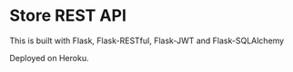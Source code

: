 # Store REST API

This is built with Flask, Flask-RESTful, Flask-JWT and Flask-SQLAlchemy

Deployed on Heroku.
